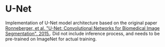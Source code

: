 # U-Net
Implementation of U-Net model architecture based on the original paper [Ronneberger, et al. "U-Net: Convolutional Networks for Biomedical Image Segmentation". 2015.](https://arxiv.org/abs/1505.04597).  Did not include inference process, and needs to be pre-trained on ImageNet for actual training.
